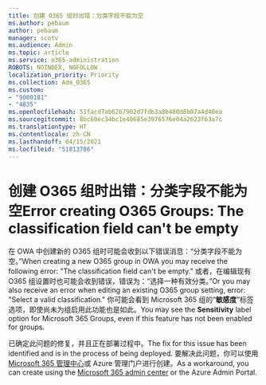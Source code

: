 ```yaml
---
title: 创建 O365 组时出错：分类字段不能为空
ms.author: pebaum
author: pebaum
manager: scotv
ms.audience: Admin
ms.topic: article
ms.service: o365-administration
ROBOTS: NOINDEX, NOFOLLOW
localization_priority: Priority
ms.collection: Adm_O365
ms.custom:
- "9000181"
- "4835"
ms.openlocfilehash: 51facd7ab62b7902d7fdb3a8b480d8b07a4d40ea
ms.sourcegitcommit: 8bc60ec34bc1e40685e3976576e04a2623f63a7c
ms.translationtype: HT
ms.contentlocale: zh-CN
ms.lasthandoff: 04/15/2021
ms.locfileid: "51813786"
---
```

# <a name="error-creating-o365-groups-the-classification-field-cant-be-empty"></a><span data-ttu-id="d3a57-102">创建 O365 组时出错：分类字段不能为空</span><span class="sxs-lookup"><span data-stu-id="d3a57-102">Error creating O365 Groups: The classification field can't be empty</span></span>

<span data-ttu-id="d3a57-103">在 OWA 中创建新的 O365 组时可能会收到以下错误消息：“分类字段不能为空。”</span><span class="sxs-lookup"><span data-stu-id="d3a57-103">When creating a new O365 group in OWA you may receive the following error: "The classification field can't be empty."</span></span>  <span data-ttu-id="d3a57-104">或者，在编辑现有 O365 组设置时也可能会收到错误，错误为：“选择一种有效分类。”</span><span class="sxs-lookup"><span data-stu-id="d3a57-104">Or you may also receive an error when editing an existing O365 group setting, error: "Select a valid classification."</span></span>   <span data-ttu-id="d3a57-105">你可能会看到 Microsoft 365 组的“**敏感度**”标签选项，即使尚未为组启用此功能也是如此。</span><span class="sxs-lookup"><span data-stu-id="d3a57-105">You may see the **Sensitivity** label option for Microsoft 365 Groups, even if this feature has not been enabled for groups.</span></span>

<span data-ttu-id="d3a57-106">已确定此问题的修复，并且正在部署过程中。</span><span class="sxs-lookup"><span data-stu-id="d3a57-106">The fix for this issue has been identified and is in the process of being deployed.</span></span>  <span data-ttu-id="d3a57-107">要解决此问题，你可以使用 [Microsoft 365 管理中心](https://docs.microsoft.com/microsoft-365/admin/create-groups/create-groups?view=o365-worldwide)或 Azure 管理门户进行创建。</span><span class="sxs-lookup"><span data-stu-id="d3a57-107">As a workaround, you can create using the [Microsoft 365 admin center](https://docs.microsoft.com/microsoft-365/admin/create-groups/create-groups?view=o365-worldwide) or the Azure Admin Portal.</span></span>
